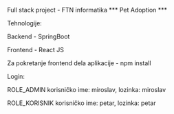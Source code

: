 Full stack project - FTN informatika *** Pet Adoption ***

Tehnologije:

Backend - SpringBoot

Frontend - React JS

Za pokretanje frontend dela aplikacije - npm install

Login:

ROLE_ADMIN korisničko ime: miroslav, lozinka: miroslav

ROLE_KORISNIK korisničko ime: petar, lozinka: petar
